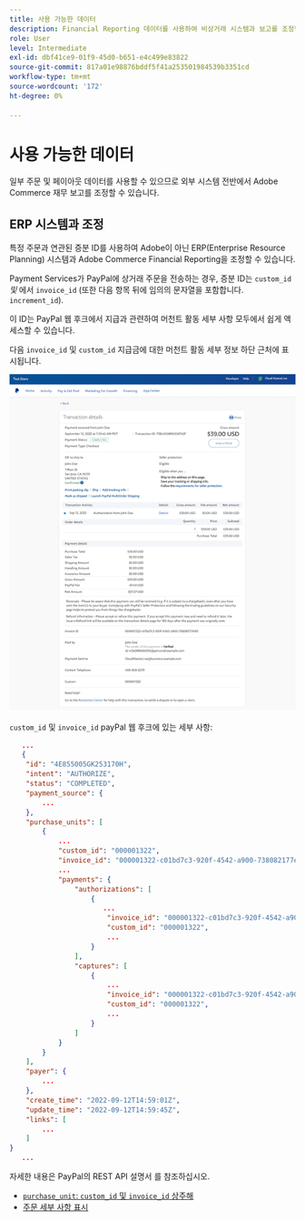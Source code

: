 ```yaml
---
title: 사용 가능한 데이터
description: Financial Reporting 데이터를 사용하여 비상거래 시스템과 보고를 조정합니다.
role: User
level: Intermediate
exl-id: dbf41ce9-01f9-45d0-b651-e4c499e83822
source-git-commit: 817a01e98876bddf5f41a253501984539b3351cd
workflow-type: tm+mt
source-wordcount: '172'
ht-degree: 0%

---
```


# 사용 가능한 데이터

일부 주문 및 페이아웃 데이터를 사용할 수 있으므로 외부 시스템 전반에서 Adobe Commerce 재무 보고를 조정할 수 있습니다.

## ERP 시스템과 조정

특정 주문과 연관된 증분 ID를 사용하여 Adobe이 아닌 ERP(Enterprise Resource Planning) 시스템과 Adobe Commerce Financial Reporting을 조정할 수 있습니다.

Payment Services가 PayPal에 상거래 주문을 전송하는 경우, 증분 ID는 `custom_id` _및_ 에서 `invoice_id` (또한 다음 항목 뒤에 임의의 문자열을 포함합니다. `increment_id`).

이 ID는 PayPal 웹 후크에서 지급과 관련하여 머천트 활동 세부 사항 모두에서 쉽게 액세스할 수 있습니다.

다음 `invoice_id` 및 `custom_id` 지급금에 대한 머천트 활동 세부 정보 하단 근처에 표시됩니다.

![`custom_id` 머천트 활동 세부 사항](assets/merchant-activity-ids.png)

`custom_id` 및 `invoice_id` payPal 웹 후크에 있는 세부 사항:

```json
   ...
   {
    "id": "4E855005GK253170H",
    "intent": "AUTHORIZE",
    "status": "COMPLETED",
    "payment_source": {
        ...
    },
    "purchase_units": [
        {
            ...
            "custom_id": "000001322",
            "invoice_id": "000001322-c01bd7c3-920f-4542-a900-738082177e92",
            ...
            "payments": {
                "authorizations": [
                    {
                       ...
                        "invoice_id": "000001322-c01bd7c3-920f-4542-a900-738082177e92",
                        "custom_id": "000001322",
                        ...
                    }
                ],
                "captures": [
                    {
                        ...
                        "invoice_id": "000001322-c01bd7c3-920f-4542-a900-738082177e92",
                        "custom_id": "000001322",
                        ...
                    }
                ]
            }
        }
    ],
    "payer": {
        ...
    },
    "create_time": "2022-09-12T14:59:01Z",
    "update_time": "2022-09-12T14:59:45Z",
    "links": [
        ...
    ]
}
   ...
```

자세한 내용은 PayPal의 REST API 설명서 를 참조하십시오.

* [`purchase_unit`: `custom_id` 및 `invoice_id` 상주해](https://developer.paypal.com/docs/api/orders/v2/#definition-purchase_unit:~:text=Read%20only.-,purchase_unit,-축소)
* [주문 세부 사항 표시](https://developer.paypal.com/docs/api/orders/v2/#orders_get)

